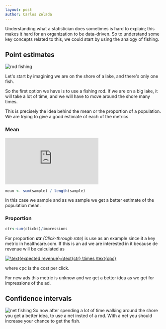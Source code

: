 ```yaml
---
layout: post
author: Carlos Zelada
---
```


Understanding what a statistician does sometimes is hard to explain; this makes it hard for an organization to be data-driven.  So to understand some key concepts related to this, we could start by using the analogy of fishing.

## Point estimates
![rod fishing](http://www.potatobushcamp.com/images/activities/potato-bush-fishing-2-L.jpg)

Let's start by imagining we are on the shore of a lake, and there's only one fish. 

So the first option we have is to use a fishing rod. If we are on a big lake, it will take a lot of time, and we will have to move around the shore many times.



This is precisely the idea behind the mean or the proportion of a population. We are trying to give a good estimate of each of the metrics.

### Mean

![mean](https://latex.codecogs.com/png.latex?%5Ctext%7Bmean%7D%20%3D%20%5Cfrac%7B%5Csum_%7Bi%3D1%7D%5En%20x_i%7D%7Bn%7D)

```R
mean <- sum(sample) / length(sample)
```
In this case we sample and as we sample we get a better estimate of the population mean.

### Proportion
```R
ctr<-sum(clicks)/impressions
```
For proportion **ctr** *(Click-through rate)* is use as an example since it a key metric in healthcare.com. If this is an ad we are interested in it because de revenue will be calculated as 

<a href="https://www.codecogs.com/eqnedit.php?latex=\text{expected&space;revenue}=\text{ctr}&space;\times&space;\text{cpc}" target="_blank"><img src="https://latex.codecogs.com/gif.latex?\text{expected&space;revenue}=\text{ctr}&space;\times&space;\text{cpc}" title="\text{expected revenue}=\text{ctr} \times \text{cpc}" /></a>

where cpc is the cost per click.

For new ads this metric is unknow and we get a better idea as we get for impressions of the ad.

## Confidence intervals
![net fishing](https://media.nationalgeographic.org/assets/photos/000/257/25789.jpg)
So now after spending a lot of time walking around the shore you get a better idea, to use a net insted of a rod. With a net you should increase your chance to get the fish. 

